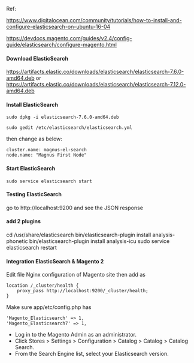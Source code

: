
Ref: 

https://www.digitalocean.com/community/tutorials/how-to-install-and-configure-elasticsearch-on-ubuntu-16-04

https://devdocs.magento.com/guides/v2.4/config-guide/elasticsearch/configure-magento.html

#### Download ElasticSearch
   https://artifacts.elastic.co/downloads/elasticsearch/elasticsearch-7.6.0-amd64.deb
or
https://artifacts.elastic.co/downloads/elasticsearch/elasticsearch-7.12.0-amd64.deb

#### Install ElasticSearch
```
sudo dpkg -i elasticsearch-7.6.0-amd64.deb
```

```
sudo gedit /etc/elasticsearch/elasticsearch.yml
```
then change as below:
```
cluster.name: magnus-el-search
node.name: "Magnus First Node"
```

#### Start ElasticSearch
```
sudo service elasticsearch start
```

#### Testing ElasticSearch
go to http://localhost:9200 and see the JSON response


#### add 2 plugins
cd /usr/share/elasticsearch
bin/elasticsearch-plugin install analysis-phonetic
bin/elasticsearch-plugin install analysis-icu
sudo service elasticsearch restart

#### Integration ElasticSearch & Magento 2
Edit file Nginx configuration of Magento site then add as 
```
location /_cluster/health {
    proxy_pass http://localhost:9200/_cluster/health;
}
```
Make sure app/etc/config.php has
```
'Magento_Elasticsearch' => 1,
'Magento_Elasticsearch7' => 1,
```
- Log in to the Magento Admin as an administrator.
- Click Stores > Settings > Configuration > Catalog > Catalog > Catalog Search.
- From the Search Engine list, select your Elasticsearch version.
